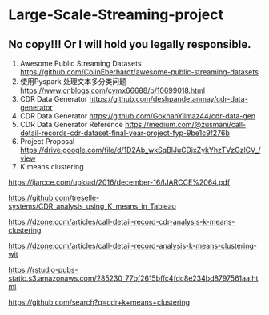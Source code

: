 # Large-Scale-Streaming-project
## No copy!!! Or I will hold you legally responsible.

1. Awesome Public Streaming Datasets
https://github.com/ColinEberhardt/awesome-public-streaming-datasets
2. 使用Pyspark 处理文本多分类问题
https://www.cnblogs.com/cymx66688/p/10699018.html
3. CDR Data Generator
https://github.com/deshpandetanmay/cdr-data-generator
4. CDR Data Generator
https://github.com/GokhanYilmaz44/cdr-data-gen
5. CDR Data Generator Reference
https://medium.com/@zusmani/call-detail-records-cdr-dataset-final-year-project-fyp-9be1c9f276b
6. Project Proposal
https://drive.google.com/file/d/1D2Ab_wkSqBlJuCDjxZykYhzTVzGzlCV_/view
7. K means clustering

https://ijarcce.com/upload/2016/december-16/IJARCCE%2064.pdf

https://github.com/treselle-systems/CDR_analysis_using_K_means_in_Tableau

https://dzone.com/articles/call-detail-record-cdr-analysis-k-means-clustering

https://dzone.com/articles/call-detail-record-analysis-k-means-clustering-wit

https://rstudio-pubs-static.s3.amazonaws.com/285230_77bf2615bffc4fdc8e234bd8797561aa.html

https://github.com/search?q=cdr+k+means+clustering


